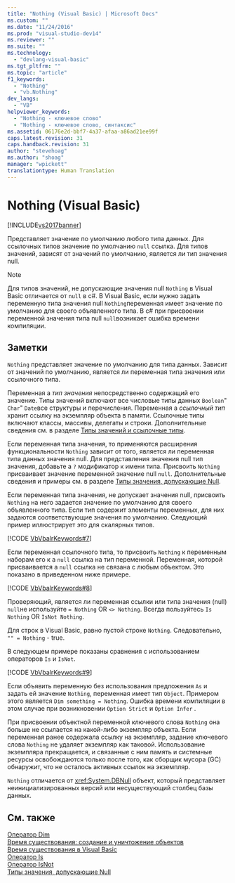 ```yaml
---
title: "Nothing (Visual Basic) | Microsoft Docs"
ms.custom: ""
ms.date: "11/24/2016"
ms.prod: "visual-studio-dev14"
ms.reviewer: ""
ms.suite: ""
ms.technology: 
  - "devlang-visual-basic"
ms.tgt_pltfrm: ""
ms.topic: "article"
f1_keywords: 
  - "Nothing"
  - "vb.Nothing"
dev_langs: 
  - "VB"
helpviewer_keywords: 
  - "Nothing - ключевое слово"
  - "Nothing - ключевое слово, синтаксис"
ms.assetid: 06176e2d-bbf7-4a37-afaa-a86ad21ee99f
caps.latest.revision: 31
caps.handback.revision: 31
author: "stevehoag"
ms.author: "shoag"
manager: "wpickett"
translationtype: Human Translation
---
```

# Nothing (Visual Basic)
[!INCLUDE[vs2017banner](../../csharp/includes/vs2017banner.md)]

Представляет значение по умолчанию любого типа данных.  Для ссылочных типов значение по умолчанию `null` ссылка.  Для типов значений, зависят от значений по умолчанию, является ли тип значения null.  
  
> [!NOTE]
>  Для типов значений, не допускающие значения null `Nothing` в Visual Basic отличается от  `null` в c\#.  В Visual Basic, если нужно задать переменную типа значения null `Nothing`переменная имеет значение по умолчанию для своего объявленного типа.  В c\# при присвоении переменной значения типа null `null`возникает ошибка времени компиляции.  
  
## Заметки  
 `Nothing` представляет значение по умолчанию для типа данных.  Зависит от значений по умолчанию, является ли переменная типа значения или ссылочного типа.  
  
 Переменная a *тип значения* непосредственно содержащий его значение.  Типы значений включают все числовые типы данных `Boolean`"  `Char`"  `Date`все структуры и перечисления.  Переменная a *ссылочный тип* хранит ссылку на экземпляр объекта в памяти.  Ссылочные типы включают классы, массивы, делегаты и строки.  Дополнительные сведения см. в разделе [Типы значений и ссылочные типы](../../visual-basic/programming-guide/language-features/data-types/value-types-and-reference-types.md).  
  
 Если переменная типа значения, то применяются расширения функциональности `Nothing` зависит от того, является ли переменная типа данных значения null.  Для представления значения null тип значения, добавьте a `?` модификатор к имени типа.  Присвоить `Nothing` присваивает значение переменной значение null  `null`.  Дополнительные сведения и примеры см. в разделе [Типы значения, допускающие Null](../../visual-basic/programming-guide/language-features/data-types/nullable-value-types.md).  
  
 Если переменная типа значения, не допускает значения null, присвоить `Nothing` на него задается значение по умолчанию для своего объявленного типа.  Если тип содержит элементы переменных, для них задаются соответствующие значения по умолчанию.  Следующий пример иллюстрирует это для скалярных типов.  
  
 [!CODE [VbVbalrKeywords#7](../CodeSnippet/VS_Snippets_VBCSharp/VbVbalrKeywords#7)]  
  
 Если переменная ссылочного типа, то присвоить `Nothing` к переменным наборам его к a  `null` ссылка на тип переменной.  Переменная, которой присваивается a `null` ссылка не связана с любым объектом.  Это показано в приведенном ниже примере.  
  
 [!CODE [VbVbalrKeywords#8](../CodeSnippet/VS_Snippets_VBCSharp/VbVbalrKeywords#8)]  
  
 Проверяющий, является ли переменная ссылки или типа значения \(null\) `null`не используйте  `= Nothing` OR  `<> Nothing`.  Всегда пользуйтесь `Is Nothing` OR  `IsNot Nothing`.  
  
 Для строк в Visual Basic, равно пустой строке `Nothing`.  Следовательно, `"" = Nothing` \- true.  
  
 В следующем примере показаны сравнения с использованием операторов `Is` и `IsNot`.  
  
 [!CODE [VbVbalrKeywords#9](../CodeSnippet/VS_Snippets_VBCSharp/VbVbalrKeywords#9)]  
  
 Если объявить переменную без использования предложения `As` и задать ей значение `Nothing`, переменная имеет тип `Object`.  Примером этого является `Dim something = Nothing`.  Ошибка времени компиляции в этом случае при возникновении `Option Strict` и  `Option Infer` .  
  
 При присвоении объектной переменной ключевого слова `Nothing` она больше не ссылается на какой\-либо экземпляр объекта.  Если переменная ранее содержала ссылку на экземпляр, задание ключевого слова `Nothing` не удаляет экземпляр как таковой.  Использование экземпляра прекращается, и связанные с ним память и системные ресурсы освобождаются только после того, как сборщик мусора \(GC\) обнаружит, что не осталось активных ссылок на экземпляр.  
  
 `Nothing` отличается от  <xref:System.DBNull> объект, который представляет неинициализированных версий или несуществующий столбец базы данных.  
  
## См. также  
 [Оператор Dim](../../visual-basic/language-reference/statements/dim-statement.md)   
 [Время существования: создание и уничтожение объектов](../../visual-basic/programming-guide/language-features/objects-and-classes/object-lifetime-how-objects-are-created-and-destroyed.md)   
 [Время существования в Visual Basic](../../visual-basic/programming-guide/language-features/declared-elements/lifetime.md)   
 [Оператор Is](../../visual-basic/language-reference/operators/is-operator.md)   
 [Оператор IsNot](../../visual-basic/language-reference/operators/isnot-operator.md)   
 [Типы значения, допускающие Null](../../visual-basic/programming-guide/language-features/data-types/nullable-value-types.md)